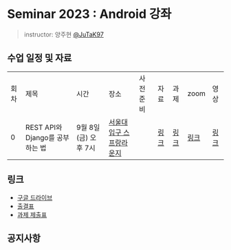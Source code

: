 # Seminar 2023 : Android 강좌

> instructor: 양주현 [@JuTaK97](https://github.com/JuTaK97)

## 수업 일정 및 자료
<table>
  <tr>
    <td>회차</td>
    <td>제목</td>
    <td>시간</td>
    <td>장소</td>
    <td>사전 준비</td>
    <td>자료</td>
    <td>과제</td>
    <td>zoom</td>
    <td>영상</td>
  </tr>
  <tr>
    <td>0</td>
    <td>REST API와 Django를 공부하는 법</td>
    <td>9월 8일 (금) 오후 7시</td>
    <td><a href="https://map.naver.com/p/entry/place/1754510954?placePath=%2Fhome&c=15.00,0,0,0,dh">서울대입구 스프랑라운지</a></td>
    <td></td>
    <td><a href="./seminar0/seminar-2022-django-00.pdf">링크</a></td>
    <td><a href="https://github.com/wafflestudio/seminar-2022-django-assignment0">링크</a></td>
    <td><a href="https://snu-ac-kr.zoom.us/j/98971848946?pwd=V0J4ZXl2N0thaFMxSWU1K0puUlE2dz09">링크</a></td>
    <td><a href="https://www.youtube.com/watch?v=T1MfnMLwgAo&list=PLoHXQ9xKafZMxix8XP22W5zlR6JcI-a1r">링크</a></td>
  </tr>
  </table>

  ## 링크

- [구글 드라이브](https://drive.google.com/drive/folders/1BP5PxhAJtZUfFPXRHe_E0T7rY0IM4npE?usp=sharing)
- [출결표](https://docs.google.com/spreadsheets/d/1FGmSCwnbz0vlOmjtrsOdYU6cuH8jN7MoBtFI9hZdi1E/edit#gid=0)
- [과제 제출표](https://docs.google.com/spreadsheets/d/1Of5sGYHasMMtOVZgUQBF5aVVtHH0AHllrrTuVOCJJaM/edit#gid=0)

## 공지사항

